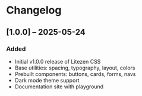 # Changelog

## [1.0.0] – 2025-05-24
### Added
- Initial v1.0.0 release of Litezen CSS
- Base utilities: spacing, typography, layout, colors
- Prebuilt components: buttons, cards, forms, navs
- Dark mode theme support
- Documentation site with playground
